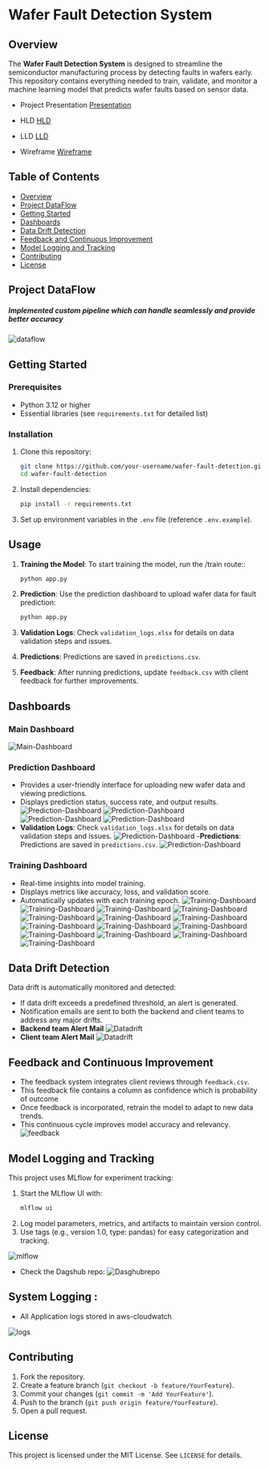 
# Wafer Fault Detection System

## Overview

The **Wafer Fault Detection System** is designed to streamline the semiconductor manufacturing process by detecting faults in wafers early. This repository contains everything needed to train, validate, and monitor a machine learning model that predicts wafer faults based on sensor data.

- Project Presentation
[Presentation](<project_documents/Project Presentation.pdf>)

- HLD
[HLD](project_documents/HLD.pdf)

- LLD 
[LLD](project_documents/LLD.pdf)

- Wireframe
[Wireframe](project_documents/WIREFRAME.pdf)

## Table of Contents

- [Overview](#overview)
- [Project DataFlow](#ProjectDataFlow)
- [Getting Started](#getting-started)
- [Dashboards](#dashboards)
- [Data Drift Detection](#data-drift-detection)
- [Feedback and Continuous Improvement](#feedback-and-continuous-improvement)
- [Model Logging and Tracking](#model-logging-and-tracking)
- [Contributing](#contributing)
- [License](#license)

## Project DataFlow

##### Implemented custom pipeline which can handle seamlessly and provide better accuracy
![dataflow](./project_documents/wireframe_images/dataflow.png)


## Getting Started

### Prerequisites

- Python 3.12 or higher
- Essential libraries (see `requirements.txt` for detailed list)

### Installation

1. Clone this repository:
   ```bash
   git clone https://github.com/your-username/wafer-fault-detection.git
   cd wafer-fault-detection
   ```

2. Install dependencies:
   ```bash
   pip install -r requirements.txt
   ```

3. Set up environment variables in the `.env` file (reference `.env.example`).



## Usage

1. **Training the Model**: To start training the model, run the /train route::
   ```bash
   python app.py
   ```

2. **Prediction**: Use the prediction dashboard to upload wafer data for fault prediction:
   ```bash
   python app.py
   ```

3. **Validation Logs**: Check `validation_logs.xlsx` for details on data validation steps and issues.

4. **Predictions**: Predictions are saved in `predictions.csv`.

5. **Feedback**: After running predictions, update `feedback.csv` with client feedback for further improvements.

## Dashboards

### Main Dashboard
![Main-Dashboard](./project_documents/wireframe_images/main_dashboard.png)


### Prediction Dashboard

- Provides a user-friendly interface for uploading new wafer data and viewing predictions.
- Displays prediction status, success rate, and output results.
![Prediction-Dashboard](./project_documents/wireframe_images/prediction_dashboard1.png)
![Prediction-Dashboard](./project_documents/wireframe_images/prediction_dashboard2.png)
![Prediction-Dashboard](./project_documents/wireframe_images/prediction_dashboard3.png)
![Prediction-Dashboard](./project_documents/wireframe_images/prediction_dashboard4.png)
- **Validation Logs**: Check `validation_logs.xlsx` for details on data validation steps and issues.
![Prediction-Dashboard](./project_documents/wireframe_images/validaiton_logs.png)
-**Predictions**: Predictions are saved in `predictions.csv`.
![Prediction-Dashboard](./project_documents/wireframe_images/prediction_file.png)


### Training Dashboard

- Real-time insights into model training.
- Displays metrics like accuracy, loss, and validation score.
- Automatically updates with each training epoch.
![Training-Dashboard](./project_documents/wireframe_images/training_process.png)
![Training-Dashboard](./project_documents/wireframe_images/training_dashboard1.png)
![Training-Dashboard](./project_documents/wireframe_images/training_dashboard2.png)
![Training-Dashboard](./project_documents/wireframe_images/training_dashboard3.png)
![Training-Dashboard](./project_documents/wireframe_images/training_dashboard4.png)
![Training-Dashboard](./project_documents/wireframe_images/training_dashboard5.png)
![Training-Dashboard](./project_documents/wireframe_images/training_dashboard6.png)
![Training-Dashboard](./project_documents/wireframe_images/training_dashboard7.png)
![Training-Dashboard](./project_documents/wireframe_images/training_dashboard8.png)
![Training-Dashboard](./project_documents/wireframe_images/training_dashboard9.png)
![Training-Dashboard](./project_documents/wireframe_images/training_dashboard10.png)
![Training-Dashboard](./project_documents/wireframe_images/training_dashboard11.png)
![Training-Dashboard](./project_documents/wireframe_images/training_dashboard12.png)
![Training-Dashboard](./project_documents/wireframe_images/training_dashboard13.png)

## Data Drift Detection

Data drift is automatically monitored and detected:
- If data drift exceeds a predefined threshold, an alert is generated.
- Notification emails are sent to both the backend and client teams to address any major drifts.
- **Backend team Alert Mail** 
![Datadrift](./project_documents/wireframe_images/driftreport_backendteam.png)
- **Client team Alert Mail** 
![Datadrift](./project_documents/wireframe_images/driftreport_client.png)


## Feedback and Continuous Improvement

- The feedback system integrates client reviews through `feedback.csv`.
- This feedback file contains a column as confidence which is probability of outcome 
- Once feedback is incorporated, retrain the model to adapt to new data trends.
- This continuous cycle improves model accuracy and relevancy.
![feedback](./project_documents/wireframe_images/feedbackfile.png)

## Model Logging and Tracking

This project uses MLflow for experiment tracking:
1. Start the MLflow UI with:
   ```bash
   mlflow ui
   ```
2. Log model parameters, metrics, and artifacts to maintain version control.
3. Use tags (e.g., version 1.0, type: pandas) for easy categorization and tracking.

![mlflow](./project_documents/wireframe_images/mlflow.png)

- Check the Dagshub repo:
![Dasghubrepo](https://dagshub.com/Raveenkumar/SENSOR-FAULT-DETECTION.mlflow)


## System Logging :
- All Application logs stored in aws-cloudwatch 

![logs](./project_documents/wireframe_images/cloudwatch.png)

## Contributing

1. Fork the repository.
2. Create a feature branch (`git checkout -b feature/YourFeature`).
3. Commit your changes (`git commit -m 'Add YourFeature'`).
4. Push to the branch (`git push origin feature/YourFeature`).
5. Open a pull request.

## License

This project is licensed under the MIT License. See `LICENSE` for details.
